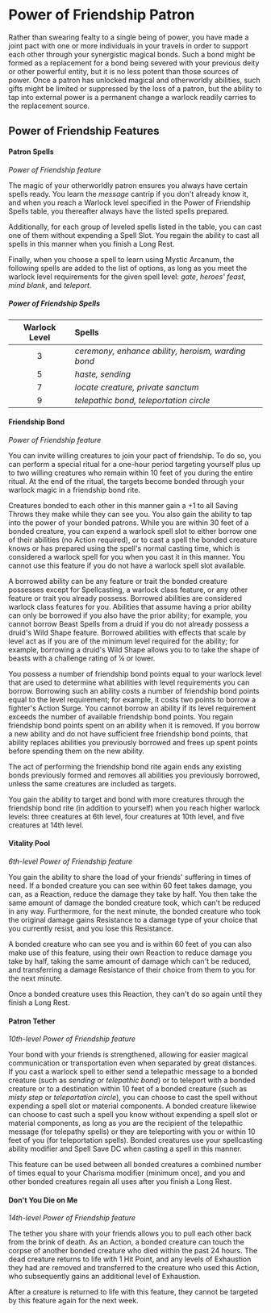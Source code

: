 # Power of Friendship Patron

Rather than swearing fealty to a single being of power, you have made a joint pact with one or more individuals in your travels in order to support each other through your synergistic magical bonds. Such a bond might be formed as a replacement for a bond being severed with your previous deity or other powerful entity, but it is no less potent than those sources of power. Once a patron has unlocked magical and otherworldly abilities, such gifts might be limited or suppressed by the loss of a patron, but the ability to tap into external power is a permanent change a warlock readily carries to the replacement source.

## Power of Friendship Features

#### Patron Spells

_Power of Friendship feature_

The magic of your otherworldly patron ensures you always have certain spells ready. You learn the _message_ cantrip if you don't already know it, and when you reach a Warlock level specified in the Power of Friendship Spells table, you thereafter always have the listed spells prepared.

Additionally, for each group of leveled spells listed in the table, you can cast one of them without expending a Spell Slot. You regain the ability to cast all spells in this manner when you finish a Long Rest.

Finally, when you choose a spell to learn using Mystic Arcanum, the following spells are added to the list of options, as long as you meet the warlock level requirements for the given spell level: _gate_, _heroes' feast_, _mind blank_, and _teleport_.

##### Power of Friendship Spells

| Warlock Level | Spells |
|:-:|:-|
| 3 | _ceremony, enhance ability, heroism, warding bond_ |
| 5 | _haste, sending_ |
| 7 | _locate creature, private sanctum_ |
| 9 | _telepathic bond, teleportation circle_ |

#### Friendship Bond

_Power of Friendship feature_

You can invite willing creatures to join your pact of friendship. To do so, you can perform a special ritual for a one-hour period targeting yourself plus up to two willing creatures who remain within 10 feet of you during the entire ritual. At the end of the ritual, the targets become bonded through your warlock magic in a friendship bond rite.

Creatures bonded to each other in this manner gain a +1 to all Saving Throws they make while they can see you. You also gain the ability to tap into the power of your bonded patrons. While you are within 30 feet of a bonded creature, you can expend a warlock spell slot to either borrow one of their abilities (no Action required), or to cast a spell the bonded creature knows or has prepared using the spell's normal casting time, which is considered a warlock spell for you when you cast it in this manner. You cannot use this feature if you do not have a warlock spell slot available.

A borrowed ability can be any feature or trait the bonded creature possesses except for Spellcasting, a warlock class feature, or any other feature or trait you already possess. Borrowed abilities are considered warlock class features for you. Abilities that assume having a prior ability can only be borrowed if you also have the prior ability; for example, you cannot borrow Beast Spells from a druid if you do not already possess a druid's Wild Shape feature. Borrowed abilities with effects that scale by level act as if you are of the minimum level required for the ability; for example, borrowing a druid's Wild Shape allows you to to take the shape of beasts with a challenge rating of ¼ or lower.

You possess a number of friendship bond points equal to your warlock level that are used to determine what abilities with level requirements you can borrow. Borrowing such an ability costs a number of friendship bond points equal to the level requirement; for example, it costs two points to borrow a fighter's Action Surge. You cannot borrow an ability if its level requirement exceeds the number of available friendship bond points. You regain friendship bond points spent on an ability when it is removed. If you borrow a new ability and do not have sufficient free friendship bond points, that ability replaces abilities you previously borrowed and frees up spent points before spending them on the new ability.

The act of performing the friendship bond rite again ends any existing bonds previously formed and removes all abilities you previously borrowed, unless the same creatures are included as targets.

You gain the ability to target and bond with more creatures through the friendship bond rite (in addition to yourself) when you reach higher warlock levels: three creatures at 6th level, four creatures at 10th level, and five creatures at 14th level.

#### Vitality Pool

_6th-level Power of Friendship feature_

You gain the ability to share the load of your friends' suffering in times of need. If a bonded creature you can see within 60 feet takes damage, you can, as a Reaction, reduce the damage they take by half. You then take the same amount of damage the bonded creature took, which can't be reduced in any way. Furthermore, for the next minute, the bonded creature who took the original damage gains Resistance to a damage type of your choice that you currently resist, and you lose this Resistance.

A bonded creature who can see you and is within 60 feet of you can also make use of this feature, using their own Reaction to reduce damage you take by half, taking the same amount of damage which can't be reduced, and transferring a damage Resistance of their choice from them to you for the next minute.

Once a bonded creature uses this Reaction, they can't do so again until they finish a Long Rest.

#### Patron Tether

_10th-level Power of Friendship feature_

Your bond with your friends is strengthened, allowing for easier magical communication or transportation even when separated by great distances. If you cast a warlock spell to either send a telepathic message to a bonded creature (such as _sending_ or _telepathic bond_) or to teleport with a bonded creature or to a destination within 10 feet of a bonded creature (such as _misty step_ or _teleportation circle_), you can choose to cast the spell without expending a spell slot or material components. A bonded creature likewise can choose to cast such a spell you know without expending a spell slot or material components, as long as you are the recipient of the telepathic message (for telepathy spells) or they are teleporting with you or within 10 feet of you (for teleportation spells). Bonded creatures use your spellcasting ability modifier and Spell Save DC when casting a spell in this manner.

This feature can be used between all bonded creatures a combined number of times equal to your Charisma modifier (minimum once), and you and other bonded creatures regain all uses after you finish a Long Rest.

#### Don't You Die on Me

_14th-level Power of Friendship feature_

The tether you share with your friends allows you to pull each other back from the brink of death. As an Action, a bonded creature can touch the corpse of another bonded creature who died within the past 24 hours. The dead creature returns to life with 1 Hit Point, and any levels of Exhaustion they had are removed and transferred to the creature who used this Action, who subsequently gains an additional level of Exhaustion.

After a creature is returned to life with this feature, they cannot be targeted by this feature again for the next week.

